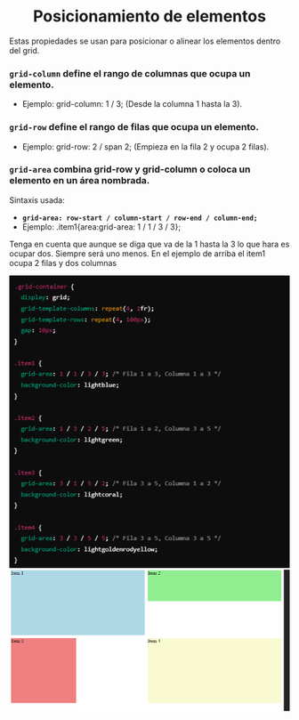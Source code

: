 <div align="center">

# Posicionamiento de elementos

</div>

Estas propiedades se usan para posicionar o alinear los elementos dentro del grid.  


### **``grid-column``** define el rango de columnas que ocupa un elemento.  
- Ejemplo: grid-column: 1 / 3; (Desde la columna 1 hasta la 3).

### **``grid-row``** define el rango de filas que ocupa un elemento.  
- Ejemplo: grid-row: 2 / span 2; (Empieza en la fila 2 y ocupa 2 filas).

### **``grid-area``** combina grid-row y grid-column o coloca un elemento en un área nombrada.  

Sintaxis usada:
- **``grid-area: row-start / column-start / row-end / column-end;``**
- Ejemplo: .item1{area:grid-area: 1 / 1 / 3 / 3};  

Tenga en cuenta que aunque se diga que va de la 1 hasta la 3 lo que hara es ocupar dos. Siempre será uno menos. 
En el ejemplo de arriba el item1 ocupa 2 filas y dos columnas

![Css para explicar lo de arriba](/images/grid-area-elemento.png)  
![Resultado de como se ve](/images/resultado-grid-area.png)
